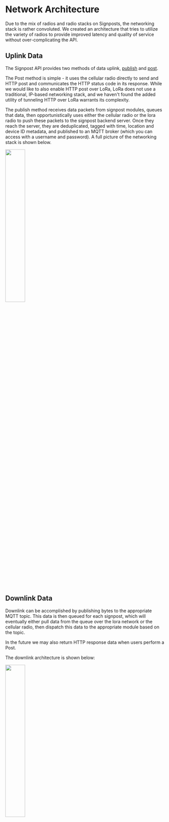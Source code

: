Network Architecture
====================

Due to the mix of radios and radio stacks on Signposts, the networking stack
is rather convoluted. We created an architecture that tries to utilize
the variety of radios to provide improved latency and quality of service
without over-complicating the API.

## Uplink Data

The Signpost API provides two methods of data uplink, [publish](https://github.com/lab11/signpost-software/blob/master/docs/ApiGuide.md#networking)
and [post](https://github.com/lab11/signpost-software/blob/master/docs/ApiGuide.md#networking).

The Post method is simple - it uses the cellular radio directly to send
and HTTP post and communicates the HTTP status code in its response. While
we would like to also enable HTTP post over LoRa, LoRa does not use
a traditional, IP-based networking stack, and we haven't found
the added utility of tunneling HTTP over LoRa warrants its complexity.

The publish method receives data packets from signpost modules, queues that
data, then opportunistically uses either the cellular radio or
the lora radio to push these packets to the signpost backend server. Once
they reach the server, they are deduplicated, tagged with time, location
and device ID metadata, and published to an MQTT broker (which you can access
with a username and password). A full picture of the networking
stack is shown below.

<img src="https://raw.githubusercontent.com/lab11/signpost-software/deployment/media/uplink_network_arch.jpg" width="35%" />

## Downlink Data

Downlink can be accomplished by publishing bytes to the appropriate MQTT
topic. This data is then queued for each signpost, which will eventually
either pull data from the queue over the lora network or the cellular
radio, then dispatch this data to the appropriate module based on the
topic.

In the future we may also return HTTP response data when users perform
a Post. 

The downlink architecture is shown below:

<img src="https://raw.githubusercontent.com/lab11/signpost-software/deployment/media/downlink_network_arch.jpg" width="35%" />


